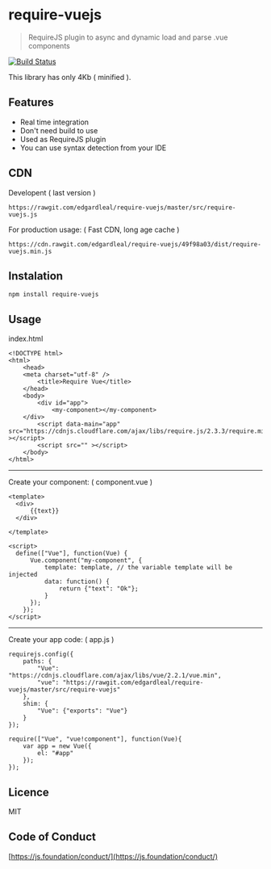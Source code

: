 # require-vuejs
> RequireJS plugin to async and dynamic load and parse .vue components 

[![Build Status](https://travis-ci.org/edgardleal/require-vuejs.svg?branch=master)](https://travis-ci.org/edgardleal/require-vuejs)

This library has only 4Kb ( minified ).

## Features

* Real time integration 
* Don't need build to use
* Used as RequireJS plugin 
* You can use syntax detection from your IDE

## CDN 
Developent ( last version )


    https://rawgit.com/edgardleal/require-vuejs/master/src/require-vuejs.js


For production usage: ( Fast CDN, long age cache )


    https://cdn.rawgit.com/edgardleal/require-vuejs/49f98a03/dist/require-vuejs.min.js

## Instalation

`npm install require-vuejs`


## Usage 

index.html


    <!DOCTYPE html>
    <html>
        <head>
        <meta charset="utf-8" />
            <title>Require Vue</title>
        </head>
        <body>
            <div id="app">
                <my-component></my-component>
        </div>
            <script data-main="app" src="https://cdnjs.cloudflare.com/ajax/libs/require.js/2.3.3/require.min.js" ></script>
            <script src="" ></script>
        </body>
    </html>

---

Create your component:  ( component.vue )

    <template>
      <div>
          {{text}}
      </div>
    
    </template>
    
    <script>
      define(["Vue"], function(Vue) {
          Vue.component("my-component", {
              template: template, // the variable template will be injected 
              data: function() {
                  return {"text": "Ok"};
              }
          });
        });
    </script>

---

Create your app code: ( app.js )

    requirejs.config({
        paths: {
            "Vue": "https://cdnjs.cloudflare.com/ajax/libs/vue/2.2.1/vue.min",
            "vue": "https://rawgit.com/edgardleal/require-vuejs/master/src/require-vuejs"
        },
        shim: {
            "Vue": {"exports": "Vue"}
        }
    });
    
    require(["Vue", "vue!component"], function(Vue){
        var app = new Vue({
            el: "#app"
        });
    });



## Licence  
MIT

## Code of Conduct  

[https://js.foundation/conduct/](https://js.foundation/conduct/)

